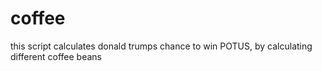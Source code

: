 # coffee
this script calculates donald trumps chance to win POTUS, by calculating different coffee beans
